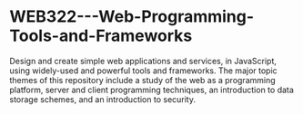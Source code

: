 # WEB322---Web-Programming-Tools-and-Frameworks
Design and create simple web applications and services, in JavaScript, using widely-used and powerful tools and frameworks. The major topic themes of this repository  include a study of the web as a programming platform, server and client programming techniques, an introduction to data storage schemes, and an introduction to security. 
